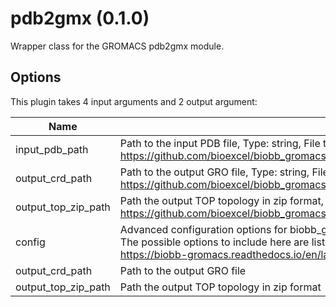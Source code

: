 # pdb2gmx (0.1.0)

Wrapper class for the GROMACS pdb2gmx module.

## Options

This plugin takes 4 input arguments and 2 output argument:

| Name          | Description             | I/O    | Type   | Default |
|---------------|-------------------------|--------|--------|---------|
| input_pdb_path | Path to the input PDB file, Type: string, File type: input, Accepted formats: pdb, Example file: https://github.com/bioexcel/biobb_gromacs/raw/master/biobb_gromacs/test/data/gromacs/egfr.pdb | Input | File | File |
| output_crd_path | Path to the output GRO file, Type: string, File type: output, Accepted formats: gro, Example file: https://github.com/bioexcel/biobb_gromacs/raw/master/biobb_gromacs/test/reference/gromacs/ref_pdb2gmx.gro | Input | string | string |
| output_top_zip_path | Path the output TOP topology in zip format, Type: string, File type: output, Accepted formats: zip, Example file: https://github.com/bioexcel/biobb_gromacs/raw/master/biobb_gromacs/test/reference/gromacs/ref_pdb2gmx.zip | Input | string | string |
| config | Advanced configuration options for biobb_gromacs Pdb2gmx. This should be passed as a string containing a dict. The possible options to include here are listed under 'properties' in the biobb_gromacs Pdb2gmx documentation: https://biobb-gromacs.readthedocs.io/en/latest/gromacs.html#module-gromacs.pdb2gmx | Input | string | string |
| output_crd_path | Path to the output GRO file | Output | File | File |
| output_top_zip_path | Path the output TOP topology in zip format | Output | File | File |
